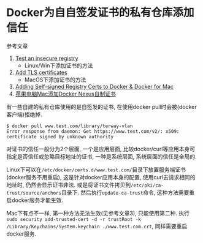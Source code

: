 # Docker为自自签发证书的私有仓库添加信任

参考文章

1. [Test an insecure registry](https://docs.docker.com/registry/insecure/#using-self-signed-certificates)
    - Linux/Win下添加证书的方法
2. [Add TLS certificates](https://docs.docker.com/docker-for-mac/#add-tls-certificates)
    - MacOS下添加证书的方法
3. [Adding Self-signed Registry Certs to Docker & Docker for Mac](https://blog.container-solutions.com/adding-self-signed-registry-certs-docker-mac)
4. [苹果电脑Mac添加Docker Nexus自制证书](https://blog.csdn.net/happyfreeangel/article/details/90773354)

有一些自建的私有仓库使用的是自签发的证书, 在使用docker pull时会被(docker客户端)拒绝掉.

```
$ docker pull www.test.com/library/terway-vlan
Error response from daemon: Get https://www.test.com/v2/: x509: certificate signed by unknown authority
```

对证书的信任一般分为2个层面, 一个是应用层面, 比较docker/curl等应用本身可指定是否信任或忽略目标地址的证书, 一种是系统层面, 系统层面的信任是全局的.

Linux下可以在`/etc/docker/certs.d/www.test.com/`目录下放置服务端证书(docker服务不用重启), 这是针对docker应用本身的配置, 使用curl去请求相同的地址时, 仍然会显示证书非法. 或是将证书文件拷贝到`/etc/pki/ca-trust/source/anchors`目录下. 然后执行`update-ca-trust`命令, 这种方法需要重启docker服务才能生效.

Mac下有点不一样, 第一种方法无法生效(见参考文章3), 只能使用第二种. 执行`sudo security add-trusted-cert -d -r trustRoot -k /Library/Keychains/System.keychain ./www.test.com.crt`, 同样需要重启docker服务.
